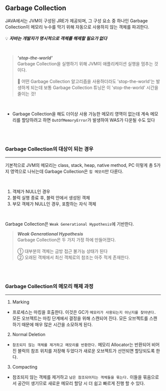 ## Garbage Collection
JAVA에서는 JVM이 구성된 JRE가 제공되며, 그 구성 요소 중 하나인 Garbage Collection이 메모리 누수를 막기 위해 자동으로 사용하지 않는 객체를 파괴한다. <br><br>
💡 ***자바는 개발자가 명시적으로 객체를 해제할 필요가 없다***

<br>

> ***'stop-the-world'*** <br>
Garbage Collection을 실행하기 위해 JVM이 애플리케이션 실행을 멈추는 것이다. <br><br>
📢 어떤 Garbage Collection 알고리즘을 사용하더라도 'stop-the-world'는 발생하게 되는데 보통 Garbage Collection 튜닝은 이 'stop-the-world' 시간을 줄이는 것!

<br>

- Garbage Collection을 해도 더이상 사용 가능한 메모리 영역이 없는데 계속 메모리를 할당하려고 하면 ```OutOfMemoryError```가 발생하여 WAS가 다운될 수도 있다

<br><br>

### Garbage Collection의 대상이 되는 경우
---

기본적으로 JVM의 메모리는 class, stack, heap, native method, PC 이렇게 총 5가지 영역으로 나뉘는데 Garbage Collection은 ```힙 메모리```만 다룬다.

<br>

1. 객체가 NULL인 경우
2. 블럭 실행 종료 후, 블럭 안에서 생성된 객체
3. 부모 객체가 NULL인 경우, 포함하는 자식 객체

<br>

Garbage Collection은 ```Weak Generational Hypothesis```에 기반한다. 

> ***Weak Generational Hypothesis*** <br>
 Garbage Collection은 두 가지 가정 하에 만들어졌다. <br><br>
 ① 대부분의 객체는 금방 접근 불가능 상태가 된다 <br>
 ② 오래된 객체에서 최신 객체로의 참조는 아주 적게 존재한다.


<br><br>

### Garbage Collection의 메모리 해제 과정
---
1. Marking
- 프로세스는 마킹을 호출한다. 이것은 GC가 ```메모리가 사용되는지 아닌지를 찾아낸다.``` 모든 오브젝트는 마킹 단계에서 결정을 위해 스캔되어 진다. 모든 오브젝트를 스캔하기 때문에 매우 많은 시간을 소모하게 된다.

2. Normal Deletion
- ```참조되지 않는 객체를 제거하고 메모리를 반환한다.``` 메모리 Allocator는 반환되어 비어진 블럭의 참조 위치를 저장해 두었다가 새로운 오브젝트가 선언되면 할당되도록 한다.

3. Compacting
- 참조되지 않는 객체를 제거하고 ```남은 참조되어지는 객체들을 묶는다.``` 이들을 묶음으로서 공간이 생기므로 새로운 메모리 할당 시 더 쉽고 빠르게 진행 할 수 있다.